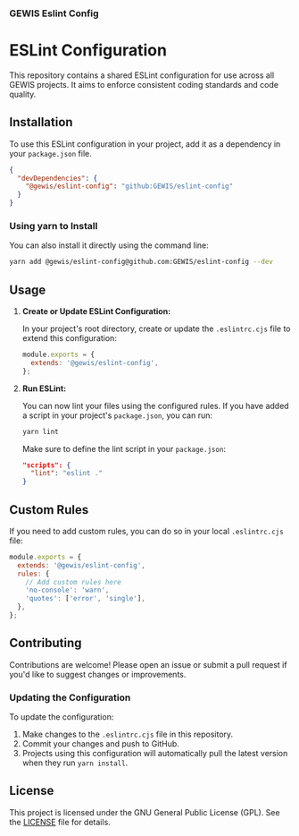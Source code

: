 ### GEWIS Eslint Config

# ESLint Configuration

This repository contains a shared ESLint configuration for use across all GEWIS projects. It aims to enforce consistent coding standards and code quality.

## Installation

To use this ESLint configuration in your project, add it as a dependency in your `package.json` file.

```json
{
  "devDependencies": {
    "@gewis/eslint-config": "github:GEWIS/eslint-config"
  }
}
```

### Using yarn to Install

You can also install it directly using the command line:

```bash
yarn add @gewis/eslint-config@github.com:GEWIS/eslint-config --dev
```

## Usage

1. **Create or Update ESLint Configuration:**

   In your project's root directory, create or update the `.eslintrc.cjs` file to extend this configuration:

   ```javascript
   module.exports = {
     extends: '@gewis/eslint-config',
   };
   ```

2. **Run ESLint:**

   You can now lint your files using the configured rules. If you have added a script in your project's `package.json`, you can run:

   ```bash
   yarn lint
   ```

   Make sure to define the lint script in your `package.json`:

   ```json
   "scripts": {
     "lint": "eslint ."
   }
   ```
   
## Custom Rules

If you need to add custom rules, you can do so in your local `.eslintrc.cjs` file:

```javascript
module.exports = {
  extends: '@gewis/eslint-config',
  rules: {
    // Add custom rules here
    'no-console': 'warn',
    'quotes': ['error', 'single'],
  },
};
```

## Contributing

Contributions are welcome! Please open an issue or submit a pull request if you'd like to suggest changes or improvements.

### Updating the Configuration

To update the configuration:

1. Make changes to the `.eslintrc.cjs` file in this repository.
2. Commit your changes and push to GitHub.
3. Projects using this configuration will automatically pull the latest version when they run `yarn install`.

## License

This project is licensed under the GNU General Public License (GPL). See the [LICENSE](LICENSE) file for details.
